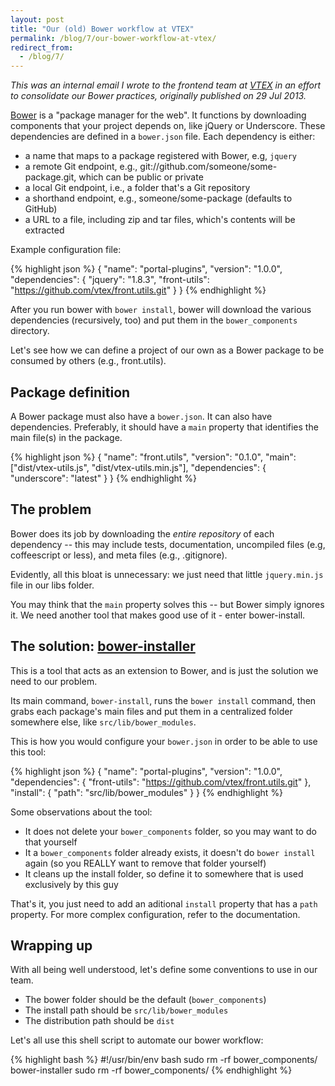 ```yaml
---
layout: post
title: "Our (old) Bower workflow at VTEX"
permalink: /blog/7/our-bower-workflow-at-vtex/
redirect_from:
  - /blog/7/
---
```


*This was an internal email I wrote to the frontend team at [VTEX](http://lab.vtex.com/)
in an effort to consolidate our Bower practices, originally published on 29 Jul 2013.*

[Bower](https://github.com/bower/bower) is a "package manager for the web". It functions by downloading components that your project depends on, like jQuery or Underscore. These dependencies are defined in a `bower.json` file. Each dependency is either: 

 - a name that maps to a package registered with Bower, e.g, `jquery`
 - a remote Git endpoint, e.g., git://github.com/someone/some-package.git, which can be public or private
 - a local Git endpoint, i.e., a folder that's a Git repository
 - a shorthand endpoint, e.g., someone/some-package (defaults to GitHub)
 - a URL to a file, including zip and tar files, which's contents will be extracted

Example configuration file:

{% highlight json %}
{
  "name": "portal-plugins",
  "version": "1.0.0",
  "dependencies": {
    "jquery": "1.8.3",
    "front-utils": "https://github.com/vtex/front.utils.git"
  }
}
{% endhighlight %}
    
After you run bower with `bower install`, bower will download the various dependencies (recursively, too) and put them in the `bower_components` directory.

Let's see how we can define a project of our own as a Bower package to be consumed by others (e.g., front.utils).


Package definition
-----------------

A Bower package must also have a `bower.json`. It can also have dependencies. Preferably, it should have a `main` property that identifies the main file(s) in the package.


{% highlight json %}
{
  "name": "front.utils",
  "version": "0.1.0",
  "main": ["dist/vtex-utils.js", "dist/vtex-utils.min.js"],
  "dependencies": {
    "underscore": "latest"
  }
}
{% endhighlight %}
    

The problem
-----------

Bower does its job by downloading the *entire repository* of each dependency -- this may include tests, documentation, uncompiled files (e.g, coffeescript or less), and meta files (e.g., .gitignore).

Evidently, all this bloat is unnecessary: we just need that little `jquery.min.js` file in our libs folder.

You may think that the `main` property solves this -- but Bower simply ignores it. We need another tool that makes good use of it - enter bower-install.


The solution: [bower-installer](https://github.com/blittle/bower-installer)
----

This is a tool that acts as an extension to Bower, and is just the solution we need to our problem.

Its main command, `bower-install`, runs the `bower install` command, then grabs each package's main files and put them in a centralized folder somewhere else, like `src/lib/bower_modules`.

This is how you would configure your `bower.json` in order to be able to use this tool:


{% highlight json %}
{
  "name": "portal-plugins",
  "version": "1.0.0",
  "dependencies": {
    "front-utils": "https://github.com/vtex/front.utils.git"
  },
  "install": {
    "path": "src/lib/bower_modules"
  }
}
{% endhighlight %}
    
Some observations about the tool:

 - It does not delete your `bower_components` folder, so you may want to do that yourself
 - It a `bower_components` folder already exists, it doesn't do `bower install` again (so you REALLY want to remove that folder yourself)
 - It cleans up the install folder, so define it to somewhere that is used exclusively by this guy
    
That's it, you just need to add an aditional `install` property that has a `path` property. For more complex configuration, refer to the documentation. 

Wrapping up
---

With all being well understood, let's define some conventions to use in our team.

 - The bower folder should be the default (`bower_components`)
 - The install path should be `src/lib/bower_modules`
 - The distribution path should be `dist`

Let's all use this shell script to automate our bower workflow:


{% highlight bash %}
#!/usr/bin/env bash
sudo rm -rf bower_components/
bower-installer
sudo rm -rf bower_components/
{% endhighlight %}
